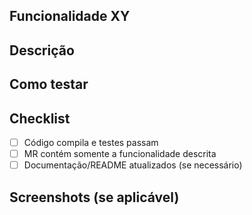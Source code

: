 ## Funcionalidade XY
<!-- Nome da funcionalidade no documento de história do usuário -->

## Descrição
<!-- O que este MR faz? -->

## Como testar
<!-- Passos para validar se necessário -->

## Checklist
- [ ] Código compila e testes passam
- [ ] MR contém somente a funcionalidade descrita
- [ ] Documentação/README atualizados (se necessário)

## Screenshots (se aplicável)
